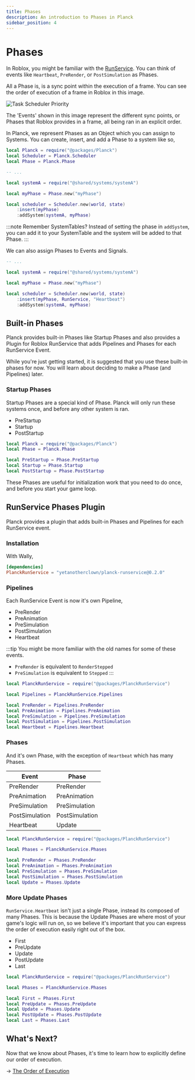 ```yaml
---
title: Phases
description: An introduction to Phases in Planck
sidebar_position: 4
---
```


# Phases

In Roblox, you might be familiar with the [RunService](https://create.roblox.com/docs/reference/engine/classes/RunService). You can think of events
like `Heartbeat`, `PreRender`, or `PostSimulation` as Phases.

All a Phase is, is a sync point within the execution of a frame. You can see
the order of execution of a frame in Roblox in this image.

![Task Scheduler Priority](https://prod.docsiteassets.roblox.com/assets/optimization/task-scheduler/scheduler-priority.png.webp)

The 'Events' shown in this image represent the different sync points, or
Phases that Roblox provides in a frame, all being ran in an explicit order.

In Planck, we represent Phases as an Object which you can assign to
Systems. You can create, insert, and add a Phase to a system like so,

```lua title="scheduler.luau"
local Planck = require("@packages/Planck")
local Scheduler = Planck.Scheduler
local Phase = Planck.Phase

-- ...

local systemA = require("@shared/systems/systemA")

local myPhase = Phase.new("myPhase")

local scheduler = Scheduler.new(world, state)
    :insert(myPhase)
    :addSystem(systemA, myPhase)
```

:::note
Remember SystemTables? Instead of setting the phase in `addSystem`, you can
add it to your SystemTable and the system will be added to that Phase.
:::

We can also assign Phases to Events and Signals.

```lua {8} title="scheduler.luau"
-- ...

local systemA = require("@shared/systems/systemA")

local myPhase = Phase.new("myPhase")

local scheduler = Scheduler.new(world, state)
    :insert(myPhase, RunService, "Heartbeat")
    :addSystem(systemA, myPhase)
```

## Built-in Phases

Planck provides built-in Phases like Startup Phases and also provides a Plugin
for Roblox RunService that adds Pipelines and Phases for each RunService Event.

While you're just getting started, it is suggested that you use these built-in
phases for now. You will learn about deciding to make a Phase (and Pipelines)
later.

### Startup Phases

Startup Phases are a special kind of Phase. Planck will only run these
systems once, and before any other system is ran.

- PreStartup
- Startup
- PostStartup

```lua
local Planck = require("@packages/Planck")
local Phase = Planck.Phase

local PreStartup = Phase.PreStartup
local Startup = Phase.Startup
local PostStartup = Phase.PostStartup
```

These Phases are useful for initialization work that you need to do once,
and before you start your game loop.

## RunService Phases Plugin

Planck provides a plugin that adds built-in Phases and Pipelines for each
RunService event.

### Installation

With Wally,
```toml
[dependencies]
PlanckRunService = "yetanotherclown/planck-runservice@0.2.0"
```

### Pipelines

Each RunService Event is now it's own Pipeline,

- PreRender
- PreAnimation
- PreSimulation
- PostSimulation
- Heartbeat

:::tip
You might be more familiar with the old names for some of these events.

- `PreRender` is equivalent to `RenderStepped`
- `PreSimulation` is equivalent to `Stepped`
:::

```lua
local PlanckRunService = require("@packages/PlanckRunService")

local Pipelines = PlanckRunService.Pipelines

local PreRender = Pipelines.PreRender
local PreAnimation = Pipelines.PreAnimation
local PreSimulation = Pipelines.PreSimulation
local PostSimulation = Pipelines.PostSimulation
local Heartbeat = Pipelines.Heartbeat
```

### Phases

And it's own Phase, with the exception of `Heartbeat` which has many Phases.

| Event          | Phase          |
| -------------- | -------------- |
| PreRender      | PreRender      |
| PreAnimation   | PreAnimation   |
| PreSimulation  | PreSimulation  |
| PostSimulation | PostSimulation |
| Heartbeat      | Update         |

```lua
local PlanckRunService = require("@packages/PlanckRunService")

local Phases = PlanckRunService.Phases

local PreRender = Phases.PreRender
local PreAnimation = Phases.PreAnimation
local PreSimulation = Phases.PreSimulation
local PostSimulation = Phases.PostSimulation
local Update = Phases.Update
```

### More Update Phases

`RunService.Heartbeat` isn't just a single Phase, instead its composed of
many Phases. This is because the Update Phases are where most of your
game's logic will run on, so we believe it's important that you can
express the order of execution easily right out of the box.

- First
- PreUpdate
- Update
- PostUpdate
- Last

```lua
local PlanckRunService = require("@packages/PlanckRunService")

local Phases = PlanckRunService.Phases

local First = Phases.First
local PreUpdate = Phases.PreUpdate
local Update = Phases.Update
local PostUpdate = Phases.PostUpdate
local Last = Phases.Last
```

## What's Next?

Now that we know about Phases, it's time to learn how to explicitly define
our order of execution.

→ [The Order of Execution](./order.md)